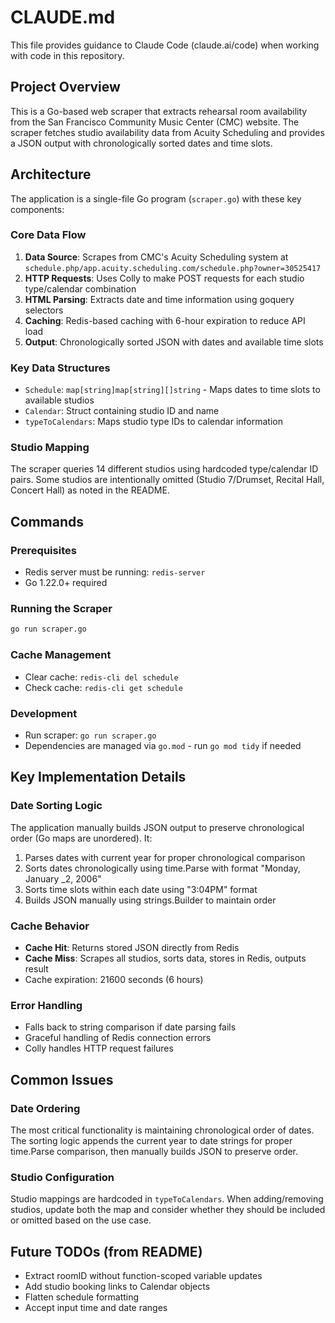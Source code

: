 # CLAUDE.md

This file provides guidance to Claude Code (claude.ai/code) when working with code in this repository.

## Project Overview

This is a Go-based web scraper that extracts rehearsal room availability from the San Francisco Community Music Center (CMC) website. The scraper fetches studio availability data from Acuity Scheduling and provides a JSON output with chronologically sorted dates and time slots.

## Architecture

The application is a single-file Go program (`scraper.go`) with these key components:

### Core Data Flow
1. **Data Source**: Scrapes from CMC's Acuity Scheduling system at `schedule.php/app.acuity.scheduling.com/schedule.php?owner=30525417`
2. **HTTP Requests**: Uses Colly to make POST requests for each studio type/calendar combination
3. **HTML Parsing**: Extracts date and time information using goquery selectors
4. **Caching**: Redis-based caching with 6-hour expiration to reduce API load
5. **Output**: Chronologically sorted JSON with dates and available time slots

### Key Data Structures
- `Schedule`: `map[string]map[string][]string` - Maps dates to time slots to available studios
- `Calendar`: Struct containing studio ID and name
- `typeToCalendars`: Maps studio type IDs to calendar information

### Studio Mapping
The scraper queries 14 different studios using hardcoded type/calendar ID pairs. Some studios are intentionally omitted (Studio 7/Drumset, Recital Hall, Concert Hall) as noted in the README.

## Commands

### Prerequisites
- Redis server must be running: `redis-server`
- Go 1.22.0+ required

### Running the Scraper
```bash
go run scraper.go
```

### Cache Management
- Clear cache: `redis-cli del schedule`
- Check cache: `redis-cli get schedule`

### Development
- Run scraper: `go run scraper.go`
- Dependencies are managed via `go.mod` - run `go mod tidy` if needed

## Key Implementation Details

### Date Sorting Logic
The application manually builds JSON output to preserve chronological order (Go maps are unordered). It:
1. Parses dates with current year for proper chronological comparison
2. Sorts dates chronologically using time.Parse with format "Monday, January _2, 2006"
3. Sorts time slots within each date using "3:04PM" format
4. Builds JSON manually using strings.Builder to maintain order

### Cache Behavior
- **Cache Hit**: Returns stored JSON directly from Redis
- **Cache Miss**: Scrapes all studios, sorts data, stores in Redis, outputs result
- Cache expiration: 21600 seconds (6 hours)

### Error Handling
- Falls back to string comparison if date parsing fails
- Graceful handling of Redis connection errors
- Colly handles HTTP request failures

## Common Issues

### Date Ordering
The most critical functionality is maintaining chronological order of dates. The sorting logic appends the current year to date strings for proper time.Parse comparison, then manually builds JSON to preserve order.

### Studio Configuration
Studio mappings are hardcoded in `typeToCalendars`. When adding/removing studios, update both the map and consider whether they should be included or omitted based on the use case.

## Future TODOs (from README)
- Extract roomID without function-scoped variable updates
- Add studio booking links to Calendar objects  
- Flatten schedule formatting
- Accept input time and date ranges